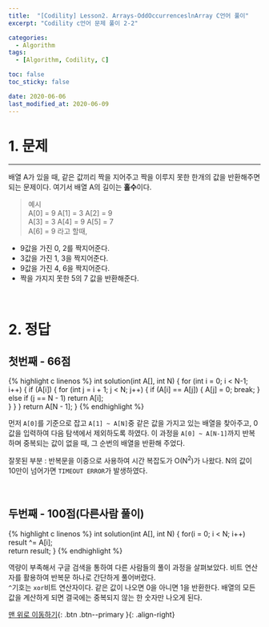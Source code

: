 ```yaml
---
title:  "[Codility] Lesson2. Arrays-OddOccurrenceslnArray C언어 풀이" 
excerpt: "Codility c언어 문제 풀이 2-2"

categories:
  - Algorithm
tags:
  - [Algorithm, Codility, C]

toc: false
toc_sticky: false

date: 2020-06-06
last_modified_at: 2020-06-09
---
```

# 1. 문제
---
배열 A가 있을 때, 같은 값끼리 짝을 지어주고 짝을 이루지 못한 한개의 값을 반환해주면 되는 문제이다. 여기서 배열 A의 길이는 **홀수**이다.
>예시   
A[0] = 9 A[1] = 3 A[2] = 9   
A[3] = 3 A[4] = 9 A[5] = 7   
A[6] = 9 라고 할때,  

- 9값을 가진 0, 2를 짝지어준다.   
- 3값을 가진 1, 3을 짝지어준다.   
- 9값을 가진 4, 6을 짝지어준다.   
- 짝을 가지지 못한 5의 7 값을 반환해준다.

<br>

# 2. 정답
## 첫번째 - 66점
{% highlight c linenos %}
int solution(int A[], int N) {
    for (int i = 0; i < N-1; i++) {
        if (A[i]) {
            for (int j = i + 1; j < N; j++) {
                if (A[i] == A[j]) {
                    A[j] = 0;
                    break;
                }
                else if (j == N - 1) 
                    return A[i];                
            }
        }
    }
    return A[N - 1];
}
{% endhighlight %}

먼저 `A[0]`를 기준으로 잡고 `A[1] ~ A[N]`중 같은 값을 가지고 있는 배열을 찾아주고, 0 값을 입력하여 다음 탐색에서 제외하도록 하였다. 이 과정을 `A[0] ~ A[N-1]`까지 반복하며 중복되는 값이 없을 때, 그 순번의 배열을 반환해 주었다. 

잘못된 부분 : 반복문을 이중으로 사용하여 시간 복잡도가 O(N<sup>2</sup>)가 나왔다. N의 값이 10만이 넘어가면 `TIMEOUT ERROR`가 발생하였다.

<br>

## 두번째 - 100점(다른사람 풀이) 
{% highlight c linenos %}
int solution(int A[], int N) {
    for(i = 0; i < N; i++)
        result ^= A[i];     
    return result;
}
{% endhighlight %}

역량이 부족해서 구글 검색을 통하여 다른 사람들의 풀이 과정을 살펴보았다. 비트 연산자를 활용하여 반복문 하나로 간단하게 풀어버렸다.   
`^`기호는 `xor`비트 연산자이다. 같은 값이 나오면 0을 아니면 1을 반환한다. 배열의 모든 값을 계산하게 되면 결국에는 중복되지 않는 한 숫자만 나오게 된다.
 
[맨 위로 이동하기](#){: .btn .btn--primary }{: .align-right}